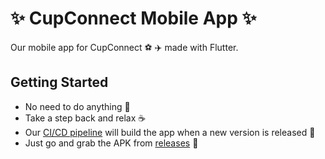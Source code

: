 # ✨ CupConnect Mobile App ✨

Our mobile app for CupConnect ⚽ ✈️ made with Flutter.

## Getting Started

- No need to do anything 🙅
- Take a step back and relax ☕
- Our [CI/CD pipeline](https://codemagic.io/start/) will build the app when a new version is released 🚀
- Just go and grab the APK from [releases](https://github.com/n0t-Me/CupConnect_Frontend/releases) 💯
